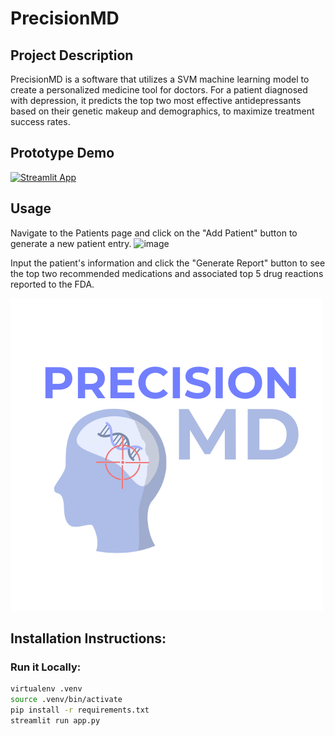 # PrecisionMD
## Project Description
PrecisionMD is a software that utilizes a SVM machine learning model to create a personalized medicine tool for doctors. For a patient diagnosed with depression, it predicts the top two most effective antidepressants based on their genetic makeup and demographics, to maximize treatment success rates.

## Prototype Demo
[![Streamlit App](https://static.streamlit.io/badges/streamlit_badge_black_white.svg)](https://precisionmd.streamlit.app/)

## Usage 
Navigate to the Patients page and click on the "Add Patient" button to generate a new patient entry.
<img width="1197" alt="image" src="https://github.com/Precision-MD/precisionMD/assets/128255337/55a39deb-bade-4e50-b19b-e29ed4f58d3f">

Input the patient's information and click the "Generate Report" button to see the top two recommended medications and associated top 5 drug reactions reported to the FDA.

[![Watch the video](images/full_pmd_logo.png)](https://www.youtube.com/watch?v=Jp51wBdoBf8)

## Installation Instructions:
### Run it Locally:
```sh
virtualenv .venv
source .venv/bin/activate
pip install -r requirements.txt
streamlit run app.py
```


